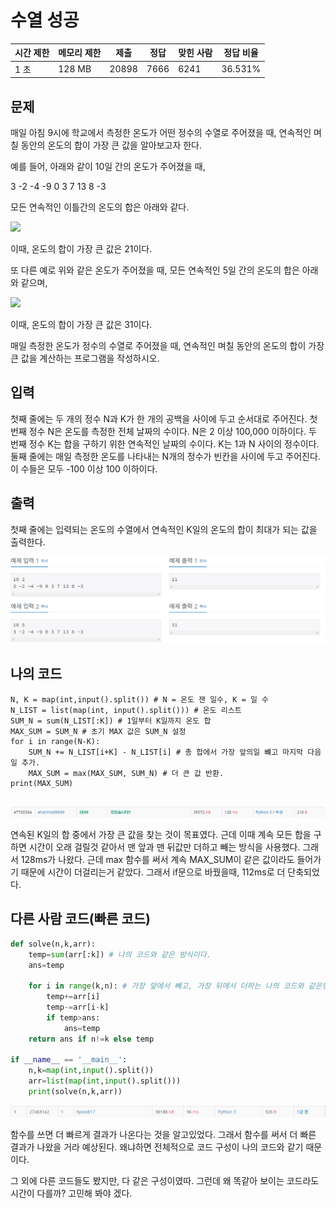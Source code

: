 # 수열 성공

| 시간 제한 | 메모리 제한 | 제출    | 정답   | 맞힌 사람 | 정답 비율   |
| ----- | ------ | ----- | ---- | ----- | ------- |
| 1 초   | 128 MB | 20898 | 7666 | 6241  | 36.531% |

## 문제

매일 아침 9시에 학교에서 측정한 온도가 어떤 정수의 수열로 주어졌을 때, 연속적인 며칠 동안의 온도의 합이 가장 큰 값을 알아보고자 한다.

예를 들어, 아래와 같이 10일 간의 온도가 주어졌을 때, 

3 -2 -4 -9 0 3 7 13 8 -3

모든 연속적인 이틀간의 온도의 합은 아래와 같다.

![](https://upload.acmicpc.net/563b6bfd-12ff-4275-a869-90fdd43b6deb/-/preview/)

이때, 온도의 합이 가장 큰 값은 21이다. 

또 다른 예로 위와 같은 온도가 주어졌을 때, 모든 연속적인 5일 간의 온도의 합은 아래와 같으며, 

![](https://upload.acmicpc.net/cb8d846c-2f90-475a-8901-1fb69de87397/-/preview/)

이때, 온도의 합이 가장 큰 값은 31이다.

매일 측정한 온도가 정수의 수열로 주어졌을 때, 연속적인 며칠 동안의 온도의 합이 가장 큰 값을 계산하는 프로그램을 작성하시오. 

## 입력

첫째 줄에는 두 개의 정수 N과 K가 한 개의 공백을 사이에 두고 순서대로 주어진다. 첫 번째 정수 N은 온도를 측정한 전체 날짜의 수이다. N은 2 이상 100,000 이하이다. 두 번째 정수 K는 합을 구하기 위한 연속적인 날짜의 수이다. K는 1과 N 사이의 정수이다. 둘째 줄에는 매일 측정한 온도를 나타내는 N개의 정수가 빈칸을 사이에 두고 주어진다. 이 수들은 모두 -100 이상 100 이하이다. 

## 출력

첫째 줄에는 입력되는 온도의 수열에서 연속적인 K일의 온도의 합이 최대가 되는 값을 출력한다.

![](20220815_백준2559_%20수열assets/2022-08-15-21-49-25-image.png)

## 나의 코드

```
N, K = map(int,input().split()) # N = 온도 잰 일수, K = 일 수
N_LIST = list(map(int, input().split())) # 온도 리스트
SUM_N = sum(N_LIST[:K]) # 1일부터 K일까지 온도 합
MAX_SUM = SUM_N # 초기 MAX 값은 SUM_N 설정
for i in range(N-K):
    SUM_N += N_LIST[i+K] - N_LIST[i] # 총 합에서 가장 앞의일 뺴고 마지막 다음일 추가.
    MAX_SUM = max(MAX_SUM, SUM_N) # 더 큰 값 반환.
print(MAX_SUM)


```

![](20220815_백준2559_%20수열assets/2022-08-15-21-49-57-image.png)

연속된 K일의 합 중에서 가장 큰 값을 찾는 것이 목표였다. 근데 이때 계속 모든 합을 구하면 시간이 오래 걸릴것 같아서 맨 앞과 맨 뒤값만 더하고 빼는 방식을 사용했다. 그래서 128ms가 나왔다. 근데 max 함수를 써서 계속 MAX_SUM이 같은 값이라도 들어가기 때문에 시간이 더걸리는거 같았다. 그래서 if문으로 바꿨을때, 112ms로 더 단축되었다.

## 다른 사람 코드(빠른 코드)

```python
def solve(n,k,arr):
    temp=sum(arr[:k]) # 나의 코드와 같은 방식이다.
    ans=temp

    for i in range(k,n): # 가장 앞에서 빼고, 가장 뒤에서 더하는 나의 코드와 같은방식
        temp+=arr[i]
        temp-=arr[i-k]
        if temp>ans:
            ans=temp
    return ans if n!=k else temp

if __name__ == '__main__':
    n,k=map(int,input().split())
    arr=list(map(int,input().split()))
    print(solve(n,k,arr))
```

![](20220815_백준2559_%20수열assets/2022-08-15-22-02-23-image.png)

 함수를 쓰면 더 빠르게 결과가 나온다는 것을 알고있었다. 그래서 함수를 써서 더 빠른 결과가 나왔을 거라 예상된다. 왜냐하면 전체적으로 코드 구성이 나의 코드와 같기 때문이다.

그 외에 다른 코드들도 봤지만, 다 같은 구성이였따. 그런데 왜 똑같아 보이는 코드라도 시간이 다를까? 고민해 봐야 겠다.


